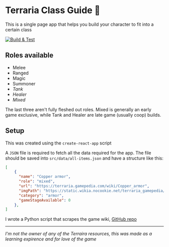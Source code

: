 # Terraria Class Guide :rabbit2:

This is a single page app that helps you build your character to fit into a certain class

[![Build & Test](https://github.com/mbgeorge48/terraria_classes/actions/workflows/build_and_test.yml/badge.svg)](https://github.com/mbgeorge48/terraria_classes/actions/workflows/build_and_test.yml)

## Roles available

- Melee
- Ranged
- Magic
- Summoner
- _Tank_
- _Healer_
- _Mixed_

The last three aren't fully fleshed out roles.
Mixed is generally an early game exclusive, while Tank and Healer are late game (usually coop) builds.

## Setup

This was created using the `create-react-app` script

A `JSON` file is required to fetch all the data required for the app. The file should be saved into `src/data/all-items.json` and have a structure like this:

```JSON
[
    {
      "name": "Copper armor",
      "role": "mixed",
      "url": "https://terraria.gamepedia.com/wiki/Copper_armor",
      "imgPath": "https://static.wikia.nocookie.net/terraria_gamepedia/images/9/9d/Copper_armor.png",
      "category": "armor",
      "gameStageAvailable": 0
    },
]
```

I wrote a Python script that scrapes the game wiki, [GitHub repo](https://github.com/mbgeorge48/terraria_game_wiki_scraper)

---

_I'm not the owner of any of the Terraira resources, this was made as a learning expirence and for love of the game_
